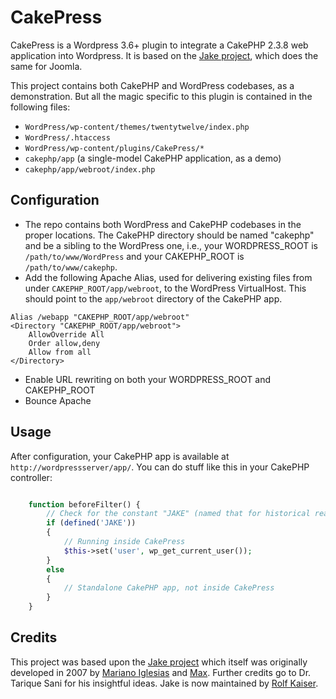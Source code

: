 CakePress
=========

CakePress is a Wordpress 3.6+ plugin to integrate a CakePHP 2.3.8 web application into Wordpress.  It is based on the [Jake project](https://github.com/rkaiser0324/jake), which does the same for Joomla.

This project contains both CakePHP and WordPress codebases, as a demonstration.  But all the magic specific to this plugin is contained in the following files:

* `WordPress/wp-content/themes/twentytwelve/index.php`
* `WordPress/.htaccess`
* `WordPress/wp-content/plugins/CakePress/*`
* `cakephp/app` (a single-model CakePHP application, as a demo)
* `cakephp/app/webroot/index.php`


## Configuration

* The repo contains both WordPress and CakePHP codebases in the proper locations.  The CakePHP directory should be named "cakephp" and be a sibling to the WordPress one, i.e., your WORDPRESS_ROOT is `/path/to/www/WordPress` and your CAKEPHP_ROOT is `/path/to/www/cakephp`.
* Add the following Apache Alias, used for delivering existing files from under `CAKEPHP_ROOT/app/webroot`, to the WordPress VirtualHost. This should point to the `app/webroot` directory of the CakePHP app.

```
Alias /webapp "CAKEPHP_ROOT/app/webroot"
<Directory "CAKEPHP_ROOT/app/webroot">
    AllowOverride All
    Order allow,deny
    Allow from all
</Directory>
```

* Enable URL rewriting on both your WORDPRESS_ROOT and CAKEPHP_ROOT
* Bounce Apache


## Usage

After configuration, your CakePHP app is available at `http://wordpressserver/app/`.  You can do stuff like this in your CakePHP controller:
```php

    function beforeFilter() {
        // Check for the constant "JAKE" (named that for historical reasons)
        if (defined('JAKE'))  
        {
            // Running inside CakePress
            $this->set('user', wp_get_current_user());
        }
        else
        {
            // Standalone CakePHP app, not inside CakePress
        }             
    }
```

## Credits

This project was based upon the [Jake project](https://github.com/rkaiser0324/jake) which itself was originally developed in 2007 by [Mariano Iglesias](https://github.com/mariano) and [Max](http://www.gigapromoters.com/blog/). Further credits go to Dr. Tarique Sani for his insightful ideas.  Jake is now maintained by [Rolf Kaiser](http://blog.echothis.com).
